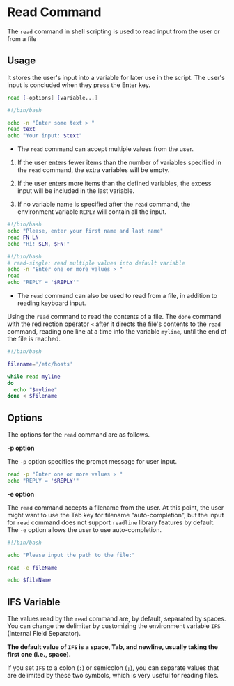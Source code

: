# Read Command

The `read` command in shell scripting is used to read input from the user or from a file

## Usage

It stores the user's input into a variable for later use in the script. The user's input is concluded when they press the Enter key.

```bash
read [-options] [variable...]
```

```bash
#!/bin/bash

echo -n "Enter some text > "
read text
echo "Your input: $text"
```

- The `read` command can accept multiple values from the user.

1. If the user enters fewer items than the number of variables specified in the `read` command, the extra variables will be empty.

2. If the user enters more items than the defined variables, the excess input will be included in the last variable. 

3. If no variable name is specified after the `read` command, the environment variable `REPLY` will contain all the input.

```bash
#!/bin/bash
echo "Please, enter your first name and last name"
read FN LN
echo "Hi! $LN, $FN!"
```

```bash
#!/bin/bash
# read-single: read multiple values into default variable
echo -n "Enter one or more values > "
read
echo "REPLY = '$REPLY'"
```

- The `read` command can also be used to read from a file, in addition to reading keyboard input.

Using the `read` command to read the contents of a file. The `done` command with the redirection operator `<` after it directs the file's contents to the `read` command, reading one line at a time into the variable `myline`, until the end of the file is reached.

```bash
#!/bin/bash

filename='/etc/hosts'

while read myline
do
  echo "$myline"
done < $filename
```

## Options

The options for the `read` command are as follows.

**-p option**

The `-p` option specifies the prompt message for user input.

```bash
read -p "Enter one or more values > "
echo "REPLY = '$REPLY'"
```

**-e option**

The `read` command accepts a filename from the user. At this point, the user might want to use the Tab key for filename "auto-completion", but the input for `read` command does not support `readline` library features by default. The `-e` option allows the user to use auto-completion.

```bash
#!/bin/bash

echo "Please input the path to the file:"

read -e fileName

echo $fileName
```

## IFS Variable

The values read by the `read` command are, by default, separated by spaces. You can change the delimiter by customizing the environment variable `IFS` (Internal Field Separator).

**The default value of `IFS` is a space, Tab, and newline, usually taking the first one (i.e., space).**

If you set `IFS` to a colon (`:`) or semicolon (`;`), you can separate values that are delimited by these two symbols, which is very useful for reading files.

